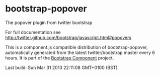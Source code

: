 # bootstrap-popover
The popover plugin from twitter bootstrap

For full documentation see http://twitter.github.com/bootstrap/javascript.html#popovers

This is a component.js compatible distribution of bootstrap-popover, automatically generated
from the latest twitter/bootstrap master every 6 hours. It is part of the <a href="http://github.com/codemix/bootstrap-component">Bootstrap Component</a>
project.


Last build: Sun Mar 31 2013 22:11:08 GMT+0100 (BST)
